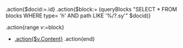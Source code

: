 
.action{$docid:=.id}
.action{$block:= (queryBlocks "SELECT * FROM blocks WHERE type= 'h' AND path LIKE '%/?.sy'" $docid)}

.action{range $v:=$block} 
- [.action{$v.Content}](siyuan://blocks/.action{$v.ID})
.action{end}

